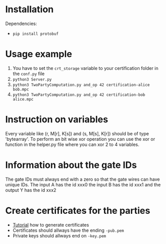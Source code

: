 # Installation
Dependencies:
- ```pip install protobuf```

# Usage example
1. You have to set the ``crt_storage`` variable to your 
certification folder in the ``conf.py`` file
2. ```python3 Server.py```
3. ```python3 TwoPartyComputation.py and_op 42 certification-alice bob.mpc```
4. ```python3 TwoPartyComputation.py and_op 42 certification-bob alice.mpc```

# Instruction on variables

Every variable like (r, M[r], K[s]) and (s, M[s], K[r]) should be of
type 'bytearray'. To perform an bit wise xor operation you can use the
xor or function in the helper.py file where you can xor 2 to 4 variables.

# Information about the gate IDs
The gate IDs must always end with a zero so that the gate wires can have 
unique IDs. The input A has the id xxx0 the input B has the id xxx1 and
the output Y has the id xxx2

# Create certificates for the parties
- [Tutorial](https://legacy.thomas-leister.de/eine-eigene-openssl-ca-erstellen-und-zertifikate-ausstellen/) how to generate certificates
- Certificates should allways have the ending ``-pub.pem``
- Private keys should allways end on ``-key.pem``